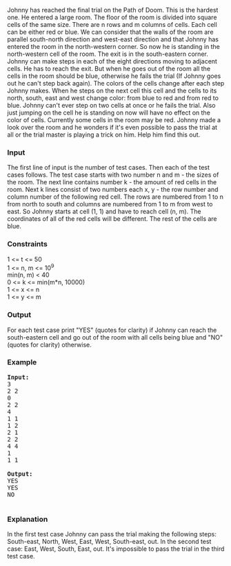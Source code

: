 <p>Johnny has reached the final trial on the Path of Doom. This is the hardest one. He entered a large room. The floor of the room is divided into square cells of the same size. There are n rows and m columns of cells. Each cell can be either red or blue. We can consider that the walls of the room are parallel south-north direction and west-east direction and that Johnny has entered the room in the north-western corner. So now he is standing in the north-western cell of the room. The exit is in the south-eastern corner. Johnny can make steps in each of the eight directions moving to adjacent cells. He has to reach the exit. But when he goes out of the room all the cells in the room should be blue, otherwise he fails the trial (If Johnny goes out he can't step back again). The colors of the cells change after each step Johnny makes. When he steps on the next cell this cell and the cells to its north, south, east and west change color: from blue to red and from red to blue. Johnny can't ever step on two cells at once or he fails the trial. Also just jumping on the cell he is standing on now will have no effect on the color of cells. Currently some cells in the room may be red. Johnny made a look over the room and he wonders if it's even possible to pass the trial at all or the trial master is playing a trick on him. Help him find this out.

</p><h3>Input</h3>
<p>The first line of input is the number of test cases. Then each of the test cases follows. The test case starts with two number n and m - the sizes of the room. The next line contains number k - the amount of red cells in the room. Next k lines consist of two numbers each x, y - the row number and column number of the following red cell. The rows are numbered from 1 to n from north to south and columns are numbered from 1 to m from west to east. So Johnny starts at cell (1, 1) and have to reach cell (n, m). The coordinates of all of the red cells will be different. The rest of the cells are blue.

</p><h3>Constraints</h3>
<p>1 &lt;= t &lt;= 50<br>
1 &lt;= n, m &lt;= 10<sup>9</sup><br>
min(n, m) &lt; 40<br>
0 &lt;= k &lt;= min(m*n, 10000)<br>
1 &lt;= x &lt;= n<br>
1 &lt;= y &lt;= m

</p><h3>Output</h3>
<p>For each test case print "YES" (quotes for clarity) if Johnny can reach the south-eastern cell and go out of the room with all cells being blue and "NO" (quotes for clarity) otherwise.

</p><h3>Example</h3>

<pre><b>Input:</b>
3
2 2
0
2 2
4
1 1
1 2
2 1
2 2
4 4
1
1 1

<b>Output:</b>
YES
YES
NO

</pre>

<h3>Explanation</h3>
<p>In the first test case Johnny can pass the trial making the following steps: South-east, North, West, East, West, South-east, out. In the second test case: East, West, South, East, out. It's impossible to pass the trial in the third test case.</p>